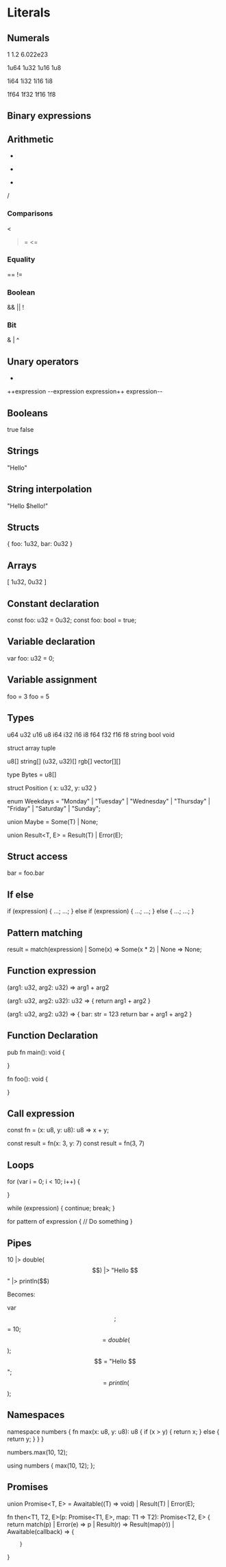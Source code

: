 # Literals

## Numerals

1
1.2
6.022e23

1u64
1u32
1u16
1u8

1i64
1i32
1i16
1i8

1f64
1f32
1f16
1f8

## Binary expressions

## Arithmetic

+
-
*
/

### Comparisons
>
<
>=
<=

### Equality

==
!=

### Boolean

&&
||
!

### Bit

&
|
^

## Unary operators

-
++expression
--expression
expression++
expression--

## Booleans

true
false

## Strings

"Hello"

## String interpolation

"Hello $hello!"

## Structs

{ foo: 1u32, bar: 0u32 }

## Arrays

[ 1u32, 0u32 ]

## Constant declaration

const foo: u32 = 0u32;
const foo: bool = true;

## Variable declaration

var foo: u32 = 0;

## Variable assignment

foo = 3
foo = 5

## Types

u64
u32
u16
u8
i64
i32
i16
i8
f64
f32
f16
f8
string
bool
void

struct
array
tuple

u8[]
string[]
(u32, u32)[]
rgb[]
vector[][]

type Bytes = u8[]

struct Position { x: u32, y: u32 }

enum Weekdays = "Monday" | "Tuesday" | "Wednesday" | "Thursday" | "Friday" | "Saturday" | "Sunday";

union Maybe<T> = Some(T) | None;

union Result<T, E> = Result(T) | Error(E);

## Struct access

bar = foo.bar

## If else

if (expression) {
    ...;
    ...;
} else if (expression) {
    ...;
    ...;
} else {
    ...;
    ...;
}

## Pattern matching

result = match(expression)
    | Some(x) => Some(x * 2)
    | None => None;

## Function expression

(arg1: u32, arg2: u32) => arg1 + arg2

(arg1: u32, arg2: u32): u32 =>  {
    return arg1 + arg2
}

(arg1: u32, arg2: u32) => {
    bar: str = 123
    return bar + arg1 + arg2
}

## Function Declaration

pub fn main(): void {

}

fn foo(): void {

}

## Call expression

const fn = (x: u8, y: u8): u8 => x + y;

const result = fn(x: 3, y: 7)
const result = fn(3, 7)

## Loops

for (var i = 0; i < 10; i++) {

}

while (expression) {
    continue;
    break;
}

for pattern of expression {
    // Do something
}

## Pipes

10 |> double($$) |> "Hello $$" |> println($$)

Becomes:

var $$;
$$ = 10;
$$ = double($$);
$$ = "Hello $$";
$$ = println($$);

## Namespaces

namespace numbers {
    fn max(x: u8, y: u8): u8 {
        if (x > y) {
            return x;
        } else {
            return y;
        }
    }
}

numbers.max(10, 12);

using numbers {
    max(10, 12);
};

## Promises

union Promise<T, E> = Awaitable((T) => void) | Result(T) | Error(E);

fn then<T1, T2, E>(p: Promise<T1, E>, map: T1 => T2): Promise<T2, E> {
    return match(p)
        | Error(e) => p
        | Result(r) => Result(map(r))
        | Awaitable(callback) => {

        }
}
